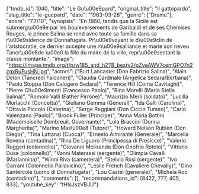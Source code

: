 {"tmdb_id": 1040, "title": "Le Gu\u00e9pard", "original_title": "Il gattopardo", "slug_title": "le-guepard", "date": "1963-03-28", "genre": ["Drame"], "score": "7.7/10", "synopsis": "En 1860, tandis que la Sicile est submerg\u00e9e par les bouleversements de Garibaldi et de ses Chemises Rouges, le prince Salina se rend avec toute sa famille dans sa r\u00e9sidence de Donnafugata. Pr\u00e9voyant le d\u00e9clin de l'aristocratie, ce dernier accepte une m\u00e9salliance et marie son neveu Tancr\u00e8de \u00e0 la fille du maire de la ville, repr\u00e9sentant la classe montante.", "image": "https://image.tmdb.org/t/p/w185_and_h278_bestv2/pZveAWV7cemGPO7n2zgxRuFusHN.jpg", "actors": ["Burt Lancaster (Don Fabrizio Salina)", "Alain Delon (Tancredi Falconeri)", "Claudia Cardinale (Angelica Sedara/Bertiana)", "Paolo Stoppa (Don Calogero Sedara)", "Terence Hill (Conte Cavriaghi)", "Pierre Cl\u00e9menti (Francesco Paolo)", "Rina Morelli (Maria Stella Salina)", "Romolo Valli (Father Pirrone)", "Maurizio Merli (soldato)", "Lucilla Morlacchi (Concetta)", "Giuliano Gemma (General)", "Ida Galli (Carolina)", "Ottavia Piccolo (Caterina)", "Serge Reggiani (Don Ciccio Tumeo)", "Carlo Valenzano (Paolo)", "Brook Fuller (Principe)", "Anna Maria Bottini (Mademoiselle Dombreuil, Governante)", "Lola Braccini (Donna Margherita)", "Marino Mas\u00e8 (Tutore)", "Howard Nelson Rubien (Don Diego)", "Tina Lattanzi (Cuoca)", "Ernesto Almirante (Generale)", "Marcella Rovena (contadina)", "Rina De Liguoro (Principessa di Presicce)", "Valerio Ruggeri (colonnello)", "Giovanni Melisenda (Don Onofrio Rotolo)", "Vittorio Duse (colonnello)", "Vanni Materassi (sergente)", "Olimpia Cavalli (Mariannina)", "Winni Riva (cameriera)", "Stelvio Rosi (sergente)", "Ivo Garrani (Colonnello Pallavicino)", "Leslie French (Cavaliere Chevally)", "Gino Santercole (uomo di Donnafugata)", "Lou Castel (generale)", "Michela Roc (contadina)"], "comments": [], "recommandations_id": [8422, 777, 405, 833], "youtube_key": "tHIsJszVBJU"}